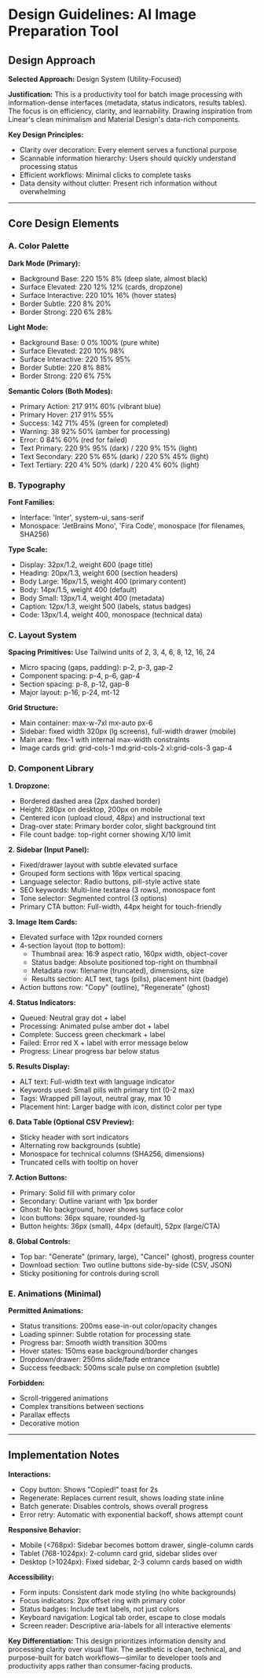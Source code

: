 # Design Guidelines: AI Image Preparation Tool

## Design Approach

**Selected Approach:** Design System (Utility-Focused)

**Justification:** This is a productivity tool for batch image processing with information-dense interfaces (metadata, status indicators, results tables). The focus is on efficiency, clarity, and learnability. Drawing inspiration from Linear's clean minimalism and Material Design's data-rich components.

**Key Design Principles:**
- Clarity over decoration: Every element serves a functional purpose
- Scannable information hierarchy: Users should quickly understand processing status
- Efficient workflows: Minimal clicks to complete tasks
- Data density without clutter: Present rich information without overwhelming

---

## Core Design Elements

### A. Color Palette

**Dark Mode (Primary):**
- Background Base: 220 15% 8% (deep slate, almost black)
- Surface Elevated: 220 12% 12% (cards, dropzone)
- Surface Interactive: 220 10% 16% (hover states)
- Border Subtle: 220 8% 20%
- Border Strong: 220 6% 28%

**Light Mode:**
- Background Base: 0 0% 100% (pure white)
- Surface Elevated: 220 10% 98%
- Surface Interactive: 220 15% 95%
- Border Subtle: 220 8% 88%
- Border Strong: 220 6% 75%

**Semantic Colors (Both Modes):**
- Primary Action: 217 91% 60% (vibrant blue)
- Primary Hover: 217 91% 55%
- Success: 142 71% 45% (green for completed)
- Warning: 38 92% 50% (amber for processing)
- Error: 0 84% 60% (red for failed)
- Text Primary: 220 9% 95% (dark) / 220 9% 15% (light)
- Text Secondary: 220 5% 65% (dark) / 220 5% 45% (light)
- Text Tertiary: 220 4% 50% (dark) / 220 4% 60% (light)

### B. Typography

**Font Families:**
- Interface: 'Inter', system-ui, sans-serif
- Monospace: 'JetBrains Mono', 'Fira Code', monospace (for filenames, SHA256)

**Type Scale:**
- Display: 32px/1.2, weight 600 (page title)
- Heading: 20px/1.3, weight 600 (section headers)
- Body Large: 16px/1.5, weight 400 (primary content)
- Body: 14px/1.5, weight 400 (default)
- Body Small: 13px/1.4, weight 400 (metadata)
- Caption: 12px/1.3, weight 500 (labels, status badges)
- Code: 13px/1.4, weight 400, monospace (technical data)

### C. Layout System

**Spacing Primitives:** Use Tailwind units of 2, 3, 4, 6, 8, 12, 16, 24
- Micro spacing (gaps, padding): p-2, p-3, gap-2
- Component spacing: p-4, p-6, gap-4
- Section spacing: p-8, p-12, gap-8
- Major layout: p-16, p-24, mt-12

**Grid Structure:**
- Main container: max-w-7xl mx-auto px-6
- Sidebar: fixed width 320px (lg screens), full-width drawer (mobile)
- Main area: flex-1 with internal max-width constraints
- Image cards grid: grid-cols-1 md:grid-cols-2 xl:grid-cols-3 gap-4

### D. Component Library

**1. Dropzone:**
- Bordered dashed area (2px dashed border)
- Height: 280px on desktop, 200px on mobile
- Centered icon (upload cloud, 48px) and instructional text
- Drag-over state: Primary border color, slight background tint
- File count badge: top-right corner showing X/10 limit

**2. Sidebar (Input Panel):**
- Fixed/drawer layout with subtle elevated surface
- Grouped form sections with 16px vertical spacing
- Language selector: Radio buttons, pill-style active state
- SEO keywords: Multi-line textarea (3 rows), monospace font
- Tone selector: Segmented control (3 options)
- Primary CTA button: Full-width, 44px height for touch-friendly

**3. Image Item Cards:**
- Elevated surface with 12px rounded corners
- 4-section layout (top to bottom):
  - Thumbnail area: 16:9 aspect ratio, 160px width, object-cover
  - Status badge: Absolute positioned top-right on thumbnail
  - Metadata row: filename (truncated), dimensions, size
  - Results section: ALT text, tags (pills), placement hint (badge)
- Action buttons row: "Copy" (outline), "Regenerate" (ghost)

**4. Status Indicators:**
- Queued: Neutral gray dot + label
- Processing: Animated pulse amber dot + label
- Complete: Success green checkmark + label  
- Failed: Error red X + label with error message below
- Progress: Linear progress bar below status

**5. Results Display:**
- ALT text: Full-width text with language indicator
- Keywords used: Small pills with primary tint (0-2 max)
- Tags: Wrapped pill layout, neutral gray, max 10
- Placement hint: Larger badge with icon, distinct color per type

**6. Data Table (Optional CSV Preview):**
- Sticky header with sort indicators
- Alternating row backgrounds (subtle)
- Monospace for technical columns (SHA256, dimensions)
- Truncated cells with tooltip on hover

**7. Action Buttons:**
- Primary: Solid fill with primary color
- Secondary: Outline variant with 1px border
- Ghost: No background, hover shows surface color
- Icon buttons: 36px square, rounded-lg
- Button heights: 36px (small), 44px (default), 52px (large/CTA)

**8. Global Controls:**
- Top bar: "Generate" (primary, large), "Cancel" (ghost), progress counter
- Download section: Two outline buttons side-by-side (CSV, JSON)
- Sticky positioning for controls during scroll

### E. Animations (Minimal)

**Permitted Animations:**
- Status transitions: 200ms ease-in-out color/opacity changes
- Loading spinner: Subtle rotation for processing state
- Progress bar: Smooth width transition 300ms
- Hover states: 150ms ease background/border changes
- Dropdown/drawer: 250ms slide/fade entrance
- Success feedback: 500ms scale pulse on completion (subtle)

**Forbidden:**
- Scroll-triggered animations
- Complex transitions between sections
- Parallax effects
- Decorative motion

---

## Implementation Notes

**Interactions:**
- Copy button: Shows "Copied!" toast for 2s
- Regenerate: Replaces current result, shows loading state inline
- Batch generate: Disables controls, shows overall progress
- Error retry: Automatic with exponential backoff, shows attempt count

**Responsive Behavior:**
- Mobile (<768px): Sidebar becomes bottom drawer, single-column cards
- Tablet (768-1024px): 2-column card grid, sidebar slides over
- Desktop (>1024px): Fixed sidebar, 2-3 column cards based on width

**Accessibility:**
- Form inputs: Consistent dark mode styling (no white backgrounds)
- Focus indicators: 2px offset ring with primary color
- Status badges: Include text labels, not just colors
- Keyboard navigation: Logical tab order, escape to close modals
- Screen reader: Descriptive aria-labels for all interactive elements

**Key Differentiation:**
This design prioritizes information density and processing clarity over visual flair. The aesthetic is clean, technical, and purpose-built for batch workflows—similar to developer tools and productivity apps rather than consumer-facing products.